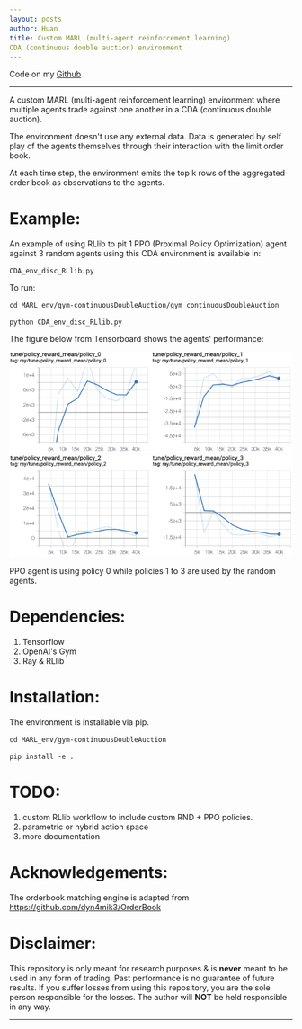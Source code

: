 ```yaml
---
layout: posts
author: Huan
title: Custom MARL (multi-agent reinforcement learning)
CDA (continuous double auction) environment
---
```


Code on my [Github](https://github.com/ChuaCheowHuan/MARL_env)

---

A custom MARL (multi-agent reinforcement learning) environment where multiple
agents trade against one another in a CDA (continuous double auction).

The environment doesn't use any external data. Data is generated by self play
of the agents themselves through their interaction with the limit order book.

At each time step, the environment emits the top k rows of the aggregated
order book as observations to the agents.

# Example:
An example of using RLlib to pit 1 PPO (Proximal Policy Optimization) agent
against 3 random agents using this CDA environment is available in:
```
CDA_env_disc_RLlib.py
```

To run:
```
cd MARL_env/gym-continuousDoubleAuction/gym_continuousDoubleAuction
```
```
python CDA_env_disc_RLlib.py
```

The figure below from Tensorboard shows the agents' performance:

![](https://github.com/ChuaCheowHuan/MARL_env/blob/master/pic/agent0and1.png)
![](https://github.com/ChuaCheowHuan/MARL_env/blob/master/pic/agent2and3.png)

PPO agent is using policy 0 while policies 1 to 3 are used by the random agents.

# Dependencies:
1) Tensorflow
2) OpenAI's Gym
3) Ray & RLlib

# Installation:
The environment is installable via pip.
```
cd MARL_env/gym-continuousDoubleAuction
```
```
pip install -e .
```

# TODO:
1) custom RLlib workflow to include custom RND + PPO policies.
2) parametric or hybrid action space
3) more documentation

# Acknowledgements:
The orderbook matching engine is adapted from
https://github.com/dyn4mik3/OrderBook

# Disclaimer:
This repository is only meant for research purposes & is **never** meant to be
used in any form of trading. Past performance is no guarantee of future results.
If you suffer losses from using this repository, you are the sole person
responsible for the losses. The author will **NOT** be held responsible in any
way.

---

<br>
